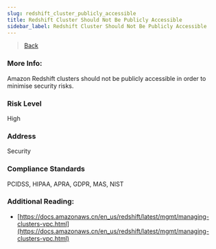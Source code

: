 ```yaml
---
slug: redshift_cluster_publicly_accessible
title: Redshift Cluster Should Not Be Publicly Accessible
sidebar_label: Redshift Cluster Should Not Be Publicly Accessible
---
```

> [Back](../../redshiftmonitoring)

### More Info:
Amazon Redshift clusters should not be publicly accessible in order to minimise security risks.

### Risk Level
High

### Address
Security

### Compliance Standards
PCIDSS, HIPAA, APRA, GDPR, MAS, NIST

### Additional Reading:
- [https://docs.amazonaws.cn/en_us/redshift/latest/mgmt/managing-clusters-vpc.html](https://docs.amazonaws.cn/en_us/redshift/latest/mgmt/managing-clusters-vpc.html) 

